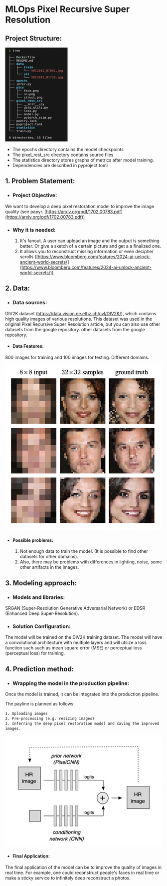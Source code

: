 # MLOps Pixel Recursive Super Resolution

## Project Structure:

<img src="pics/struct.png" width="200" height="300"/>

- The epochs directory contains the model checkpoints
- The pixel_rest_src directory contains source files
- The statistics directory stores graphs of metrics after model training.
- Dependencies are described in pyproject.toml

## 1. Problem Statement:

- ### Project Objective:

We want to develop a deep pixel restoration model to improve the image quality
(see papyr.
[https://arxiv.org/pdf/1702.00783.pdf](https://arxiv.org/pdf/1702.00783.pdf))

- ### Why it is needed:

  1. It's fanout. A user can upload an image and the output is something better.
     Or give a sketch of a certain picture and get a a finalized one.
  2. It allows you to reconstruct missing information or even decipher scrolls
     ([https://www.bloomberg.com/features/2024-ai-unlock-ancient-world-secrets/](https://www.bloomberg.com/features/2024-ai-unlock-ancient-world-secrets/))

## 2. Data:

- ### Data sources:

DIV2K dataset (https://data.vision.ee.ethz.ch/cvl/DIV2K/), which contains high
quality images of various resolutions. This dataset was used in the original
Pixel Recursive Super Resolution article, but you can also use other datasets
from the google repository. other datasets from the google repository.

- #### Data Features:

800 images for training and 100 images for testing. Different domains.

![face.png](pics/face.png)

- #### Possible problems:

  1. Not enough data to train the model. (It is possible to find other datasets
     for other domains).
  2. Also, there may be problems with differences in lighting, noise, some other
     artifacts in the images.

## 3. Modeling approach:

- ### Models and libraries:

SRGAN (Super-Resolution Generative Adversarial Network) or EDSR (Enhanced Deep
Super-Resolution).

- ### Solution Configuration:

The model will be trained on the DIV2K training dataset. The model will have a
convolutional architecture with multiple layers and will utilize a loss function
such such as mean square error (MSE) or perceptual loss (perceptual loss) for
training.

## 4. Prediction method:

- ### Wrapping the model in the production pipeline:

Once the model is trained, it can be integrated into the production pipeline.

The payline is planned as follows:

    1. Uploading images
    2. Pre-processing (e.g. resizing images)
    3. Inferring the deep pixel restoration model and saving the improved images.

![nn.png](pics/nn.png)

- #### Final Application:

The final application of the model can be to improve the quality of images in
real time. For example, one could reconstruct people's faces in real time or
make a sticky service to infinitely deep reconstruct a photos.
